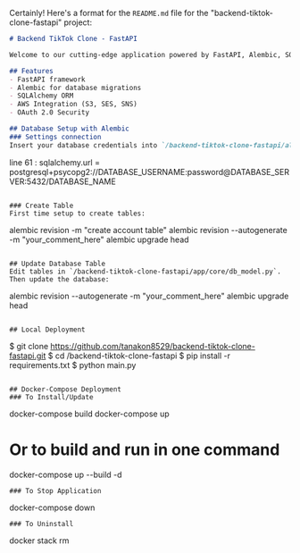 Certainly! Here's a format for the `README.md` file for the "backend-tiktok-clone-fastapi" project:

```markdown
# Backend TikTok Clone - FastAPI

Welcome to our cutting-edge application powered by FastAPI, Alembic, SQLAlchemy, and integrated with various Amazon Web Services (AWS) such as S3, SES, and SNS. This robust stack enables us to build a highly scalable and efficient web service while leveraging the power of AWS's cloud infrastructure. With the added security and authentication benefits of OAuth 2.0, we ensure that our users' data remains protected.

## Features
- FastAPI framework
- Alembic for database migrations
- SQLAlchemy ORM
- AWS Integration (S3, SES, SNS)
- OAuth 2.0 Security

## Database Setup with Alembic
### Settings connection
Insert your database credentials into `/backend-tiktok-clone-fastapi/alembic.ini`:
```
line 61 : sqlalchemy.url = postgresql+psycopg2://DATABASE_USERNAME:password@DATABASE_SERVER:5432/DATABASE_NAME
```

### Create Table
First time setup to create tables:
```
alembic revision -m "create account table"
alembic revision --autogenerate -m "your_comment_here"
alembic upgrade head
```

## Update Database Table
Edit tables in `/backend-tiktok-clone-fastapi/app/core/db_model.py`. Then update the database:
```
alembic revision --autogenerate -m "your_comment_here"
alembic upgrade head
```

## Local Deployment
```
$ git clone https://github.com/tanakon8529/backend-tiktok-clone-fastapi.git
$ cd /backend-tiktok-clone-fastapi
$ pip install -r requirements.txt
$ python main.py
```

## Docker-Compose Deployment
### To Install/Update
```
docker-compose build
docker-compose up
# Or to build and run in one command
docker-compose up --build -d
```
### To Stop Application
```
docker-compose down
```
### To Uninstall
```
docker stack rm <stack name>
```
